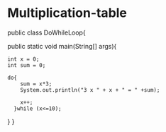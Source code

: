# Multiplication-table

public class DoWhileLoop{

public static void main(String[] args){
	
	int x = 0;
	int sum = 0;
	
	do{
		sum = x*3;
		System.out.println("3 x " + x + " = " +sum);
		
		x++;
      }while (x<=10);
}
}
